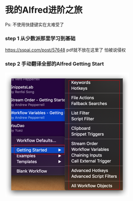 # 我的Alfred进阶之旅

Ps: 不使用快捷键实在太难受了

### step 1 从少数派那里学习到基础

https://sspai.com/post/57648
pdf就不放在这里了 怕被说侵权

### step 2 手动翻译全部的Alfred Getting Start

<img src="pic/image-20210818080403813.png" alt="image-20210818080403813" style="zoom:50%;" />

